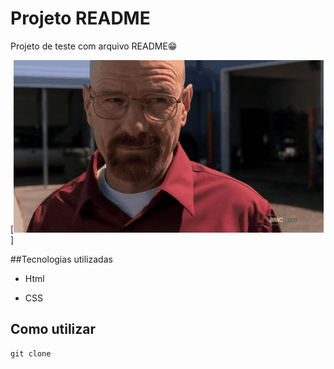 # Projeto README

Projeto de teste com arquivo README😁

[<img src="./Animação.gif" alt="gif">]

##Tecnologias utilizadas

- Html

- CSS

## Como utilizar

```
git clone
```
